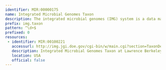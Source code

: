 ```yaml
---
identifier: MIR:00000175
name: Integrated Microbial Genomes Taxon
description: The integrated microbial genomes (IMG) system is a data management, analysis and annotation platform for all publicly available genomes. IMG contains both draft and complete JGI (DoE Joint Genome Institute) microbial genomes integrated with all other publicly available genomes from all three domains of life, together with a large number of plasmids and viruses. This datatype refers to taxon information.
prefix: img.taxon
pattern: ^\d+$
prefixed: 0
resources:
 - identifier: MIR:00100221
   accessurl: http://img.jgi.doe.gov/cgi-bin/w/main.cgi?section=TaxonDetail&taxon_oid=
   description: Integrated Microbial Genomes Taxon at Lawrence Berkeley National Laboratory
   location: USA
   official: false
---
```

